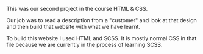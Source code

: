 This was our second project in the course HTML & CSS.

Our job was to read a description from a "customer" and look at that design and then 
build that website with what we have learnt.

To build this website I used HTML and SCSS. It is mostly normal CSS in that file 
because we are currently in the process of learning SCSS.